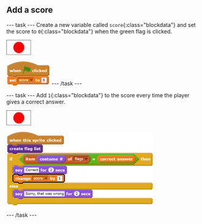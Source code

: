 ## Add a score

--- task ---
Create a new variable called `score`{:class="blockdata"} and set the score to `0`{:class="blockdata"} when the green flag is clicked.

![Flag sprite](images/flag-sprite.png)

![blocks_1545217640_4555013](images/blocks_1545217640_4555013.png)
--- /task ---

--- task ---
Add `1`{:class="blockdata"} to the score every time the player gives a correct answer.

![Flag sprite](images/flag-sprite.png)

![blocks_1545217641_5489035](images/blocks_1545217641_5489035.png)

--- /task ---
